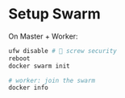 # Setup Swarm

On Master + Worker:

```sh
ufw disable # 🚨 screw security 
reboot
docker swarm init
```

```sh
# worker: join the swarm
docker info
```
